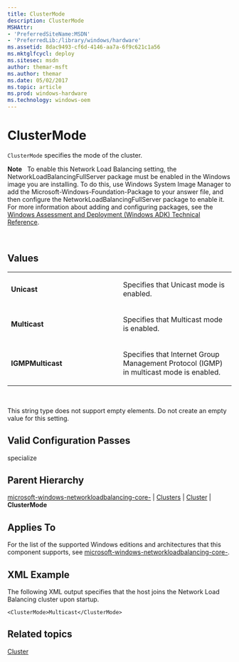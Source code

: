 ```yaml
---
title: ClusterMode
description: ClusterMode
MSHAttr:
- 'PreferredSiteName:MSDN'
- 'PreferredLib:/library/windows/hardware'
ms.assetid: 8dac9493-cf6d-4146-aa7a-6f9c621c1a56
ms.mktglfcycl: deploy
ms.sitesec: msdn
author: themar-msft
ms.author: themar
ms.date: 05/02/2017
ms.topic: article
ms.prod: windows-hardware
ms.technology: windows-oem
---
```


# ClusterMode


`ClusterMode` specifies the mode of the cluster.

**Note**  
To enable this Network Load Balancing setting, the NetworkLoadBalancingFullServer package must be enabled in the Windows image you are installing. To do this, use Windows System Image Manager to add the Microsoft-Windows-Foundation-Package to your answer file, and then configure the NetworkLoadBalancingFullServer package to enable it. For more information about adding and configuring packages, see the [Windows Assessment and Deployment (Windows ADK) Technical Reference](http://go.microsoft.com/fwlink/?LinkId=206587).

 

## Values


<table>
<colgroup>
<col width="50%" />
<col width="50%" />
</colgroup>
<tbody>
<tr class="odd">
<td><p><strong>Unicast</strong></p></td>
<td><p>Specifies that Unicast mode is enabled.</p></td>
</tr>
<tr class="even">
<td><p><strong>Multicast</strong></p></td>
<td><p>Specifies that Multicast mode is enabled.</p></td>
</tr>
<tr class="odd">
<td><p><strong>IGMPMulticast</strong></p></td>
<td><p>Specifies that Internet Group Management Protocol (IGMP) in multicast mode is enabled.</p></td>
</tr>
</tbody>
</table>

 

This string type does not support empty elements. Do not create an empty value for this setting.

## Valid Configuration Passes


specialize

## Parent Hierarchy


[microsoft-windows-networkloadbalancing-core-](microsoft-windows-networkloadbalancing-core.md) | [Clusters](microsoft-windows-networkloadbalancing-core-clusters.md) | [Cluster](microsoft-windows-networkloadbalancing-core-clusters-cluster.md) | **ClusterMode**

## Applies To


For the list of the supported Windows editions and architectures that this component supports, see [microsoft-windows-networkloadbalancing-core-](microsoft-windows-networkloadbalancing-core.md).

## XML Example


The following XML output specifies that the host joins the Network Load Balancing cluster upon startup.

```
<ClusterMode>Multicast</ClusterMode>
```

## Related topics


[Cluster](microsoft-windows-networkloadbalancing-core-clusters-cluster.md)

 

 







